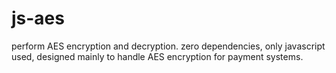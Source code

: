 # js-aes
perform AES encryption and decryption. zero dependencies, only javascript used, designed mainly to handle AES encryption for payment systems. 
